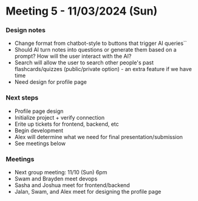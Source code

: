 # Meeting 5 - 11/03/2024 (Sun)

### Design notes

- Change format from chatbot-style to buttons that trigger AI queries``
- Should AI turn notes into questions or generate them  based on a prompt? How will the user interact with the AI?
- Search will allow the user to search other people's past flashcards/quizzes (public/private option) - an extra feature if we have time
- Need design for profile page


### Next steps

- Profile page design
- Initialize project + verify connection
- Erite up tickets for frontend, backend, etc
- Begin development
- Alex will determine what we need for final presentation/submission
- See meetings below

### Meetings
- Next group meeting: 11/10 (Sun) 6pm
- Swam and Brayden meet devops
- Sasha and Joshua meet for frontend/backend
- Jalan, Swam, and Alex meet for designing the profile page
